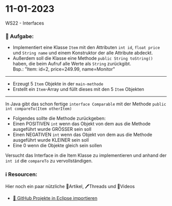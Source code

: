 # 11-01-2023
WS22 - Interfaces

### 📝 Aufgabe:
- Implementiert eine Klasse ```Item```  mit den Attributen ```int id```, ```float price``` und ```String name``` und einem Konstruktor der alle Attribute abdeckt.
- Außerdem soll die Klasse eine Methode ```public String toString()``` haben, die beim Aufruf alle Werte als ```String``` zurückgibt.<br>
Bsp.: "Item: id=2, price=249.99, name=Monitor"

------------------------------

- Erzeugt 5 ```Item``` Objekte in der ```main-methode```
- Erstellt ein ```Item```-Array und füllt dieses mit den 5 ```Item``` Objekten

------------------------------

In Java gibt das schon fertige ```interface Comparable``` mit der Methode ```public int compareTo(Item otherItem)```
- Folgendes sollte die Methode zurückgeben:
 - Einen POSITIVEN ```int``` wenn das Objekt von dem aus die Methode ausgeführt wurde GRÖSSER sein soll
 - Einen NEGATIVEN ```int``` wenn das Objekt von dem aus die Methode ausgeführt wurde KLEINER sein soll
 - Eine 0  wenn die Objekte gleich sein sollen

Versucht das Interface in die Item Klasse zu implementieren und anhand der ```int id``` die ```compareTo``` zu vervollständigen.

  ### ℹ️ Resourcen:
Hier noch ein paar nützliche 📃Artikel, 🖊️Threads und 🎥Videos

- [ 🎥 GitHub Projekte in Eclipse importieren](https://drive.google.com/file/d/1IpwHADmwViEGQ7Pf4BgybUYpz7WBoMe5/view?usp=sharing)
